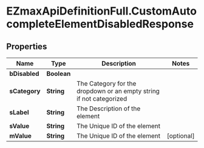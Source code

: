 # EZmaxApiDefinitionFull.CustomAutocompleteElementDisabledResponse

## Properties

Name | Type | Description | Notes
------------ | ------------- | ------------- | -------------
**bDisabled** | **Boolean** |  | 
**sCategory** | **String** | The Category for the dropdown or an empty string if not categorized | 
**sLabel** | **String** | The Description of the element | 
**sValue** | **String** | The Unique ID of the element | 
**mValue** | **String** | The Unique ID of the element | [optional] 


